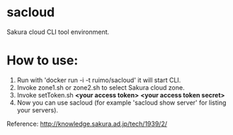 # sacloud
Sakura cloud CLI tool environment.

# How to use:

1. Run with 'docker run -i -t ruimo/sacloud' it will start CLI.
2. Invoke zone1.sh or zone2.sh to select Sakura cloud zone.
3. Invoke setToken.sh **&lt;your access token&gt;** **&lt;your access token secret&gt;**
4. Now you can use sacloud (for example 'sacloud show server' for listing your servers).


Reference: http://knowledge.sakura.ad.jp/tech/1939/2/
